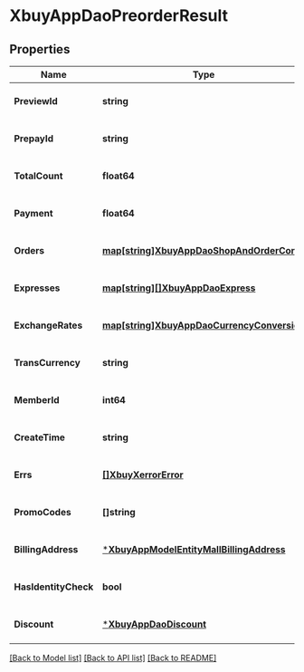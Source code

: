 # XbuyAppDaoPreorderResult

## Properties
Name | Type | Description | Notes
------------ | ------------- | ------------- | -------------
**PreviewId** | **string** |  | [optional] [default to null]
**PrepayId** | **string** |  | [optional] [default to null]
**TotalCount** | **float64** |  | [optional] [default to null]
**Payment** | **float64** |  | [optional] [default to null]
**Orders** | [**map[string]XbuyAppDaoShopAndOrderCont**](xbuy.app.dao.ShopAndOrderCont.md) |  | [optional] [default to null]
**Expresses** | [**map[string][]XbuyAppDaoExpress**](array.md) |  | [optional] [default to null]
**ExchangeRates** | [**map[string]XbuyAppDaoCurrencyConversion**](xbuy.app.dao.CurrencyConversion.md) |  | [optional] [default to null]
**TransCurrency** | **string** |  | [optional] [default to null]
**MemberId** | **int64** |  | [optional] [default to null]
**CreateTime** | **string** |  | [optional] [default to null]
**Errs** | [**[]XbuyXerrorError**](xbuy.xerror.Error.md) |  | [optional] [default to null]
**PromoCodes** | **[]string** |  | [optional] [default to null]
**BillingAddress** | [***XbuyAppModelEntityMallBillingAddress**](xbuy.app.model.entity.MallBillingAddress.md) |  | [optional] [default to null]
**HasIdentityCheck** | **bool** |  | [optional] [default to null]
**Discount** | [***XbuyAppDaoDiscount**](xbuy.app.dao.Discount.md) |  | [optional] [default to null]

[[Back to Model list]](../README.md#documentation-for-models) [[Back to API list]](../README.md#documentation-for-api-endpoints) [[Back to README]](../README.md)

